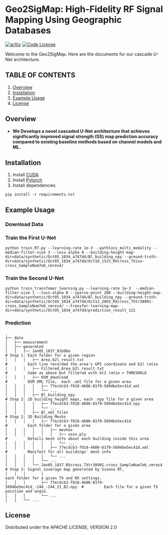 # Geo2SigMap: High-Fidelity RF Signal Mapping Using Geographic Databases
[![arXiv](https://img.shields.io/badge/arXiv-2312.14303-green?color=FF8000?color=009922)](https://arxiv.org/abs/2312.14303)
[![Code License](https://img.shields.io/badge/Code%20License-Apache_2.0-yellow.svg)](https://github.com/dvlab-research/LongLoRA/blob/main/LICENSE)


Welcome to the Geo2SigMap. Here are the documents for our cascade U-Net architecture. 

## TABLE OF CONTENTS
1. [Overview](#overview)
2. [Installation](#installation)
3. [Example Usage](#example-usage)
4. [License](#license)

## Overview

* **We Develops a novel cascaded U-Net architecture that achieves significantly improved signal strength (SS) map prediction accuracy compared to existing baseline methods based on channel models and ML.**

   
## Installation

1. Install [CUDA](https://developer.nvidia.com/cuda-downloads)
2. Install [Pytorch](https://pytorch.org/get-started/locally/)
3. Install dependencies
```console
pip install -r requirements.txt
```



## Example Usage

### Download Data


### Train the First U-Net

```console
python train_RT.py --learning-rate 1e-3 --pathloss_multi_modality --median-filter-size 3 --loss-alpha 0 --building-height-map-dir=data/synthetic/Oct05_1034_a747d4/Bl_building_npy --ground-truth-dir=data/synthetic/Oct05_1034_a747d4/Oct10_1523_RXcross_TXiso-cross_SampleNum7e6_cmres4/
```

### Train the Second U-Net

```console
python train_transfomer_learning.py --learning-rate 1e-3  --median-filter-size 1 --loss-alpha 0 --sparse-point 200 --building-height-map-dir=data/synthetic/Oct05_1034_a747d4/Bl_building_npy --ground-truth-dir=data/synthetic/Oct05_1034_a747d4/Oct12_2003_RXcross_TXtr38901-cross_SampleNum7e6_cmres4/ --transfer-learning-map-dir=data/synthetic/Oct05_1034_a747d4/prediction_result_121
```

### Prediction

    .
    ├── data
    │   ├── measurement
    │   ├── generated
    │   │   ├── Jan05_1837_01b9be                                                 # Step 1: Each folder for a given region
    │   │   │   ├── Area_b2l_result.txt                                           #         Each line recorded the area's GPS coordinate and b2l ratio
    │   │   │   ├── Filtered_Area_b2l_result.txt                                  #         Same as above but filtered with bl2 ratio > THRESHOLD
    │   │   │   ├── OSM_download                                                  #         OSM XML file,  each .xml file for a given area
    │   │   │   │   ├── 77ecdcb3-f018-4606-81f9-5694be5ec41d.xml                     
    │   │   │   │   └── ...
    │   │   │   ├── Bl_building_npy                                               # Step 2: 2D building height maps, each .npy file for a given area
    │   │   │   │   ├── 77ecdcb3-f018-4606-81f9-5694be5ec41d.npy                      
    │   │   │   │   └── ...
    │   │   │   ├── Bl_xml_files                                                  # Step 2: 3D Building Meshs
    │   │   │   │   ├── 77ecdcb3-f018-4606-81f9-5694be5ec41d                      #         Each folder for a given area   
    │   │   │   │   │   ├── meshes
    │   │   │   │   │   │   ├── xxxx.ply                                          #         Details mesh info about each building inside this area
    │   │   │   │   │   │   └── ...
    │   │   │   │   │   ├── 77ecdcb3-f018-4606-81f9-5694be5ec41d.xml              #         Manifest for all buildings' mesh info
    │   │   │   │   │   └── ...
    │   │   │   │   └── ...
    │   │   │   └── Jan05_1837_RXcross_TXtr38901-cross_SampleNum7e6_cmres4        # Step 3: Signal coverage map generated by Sioona RT, 
    │   │   │       │                                                                            each folder for a given TX and RX settings.
    │   │   │       ├── 77ecdcb3-f018-4606-81f9-5694be5ec41d_-244_-244_21_82.npy  #         Each file for a given TX position and angle.
    │   │   │       └── ...
    │   │   └── ...

    




## License

Distributed under the APACHE LICENSE, VERSION 2.0
